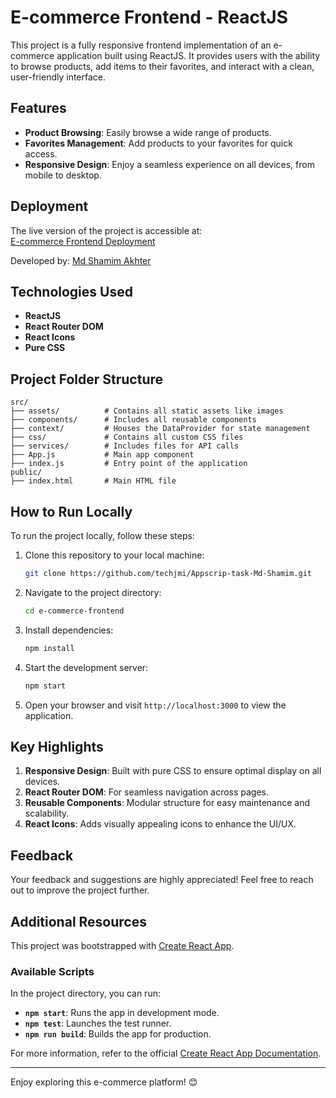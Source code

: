 # E-commerce Frontend - ReactJS  

This project is a fully responsive frontend implementation of an e-commerce application built using ReactJS. It provides users with the ability to browse products, add items to their favorites, and interact with a clean, user-friendly interface.  

## Features  

- **Product Browsing**: Easily browse a wide range of products.  
- **Favorites Management**: Add products to your favorites for quick access.  
- **Responsive Design**: Enjoy a seamless experience on all devices, from mobile to desktop.  

## Deployment  

The live version of the project is accessible at:  
[E-commerce Frontend Deployment](https://appscrip-task-md-shamim.onrender.com/)  

Developed by: [Md Shamim Akhter](https://me.learningblog.fun/)  

## Technologies Used  

- **ReactJS**  
- **React Router DOM**  
- **React Icons**  
- **Pure CSS**  

## Project Folder Structure  

```plaintext  
src/  
├── assets/          # Contains all static assets like images  
├── components/      # Includes all reusable components  
├── context/         # Houses the DataProvider for state management  
├── css/             # Contains all custom CSS files  
├── services/        # Includes files for API calls  
├── App.js           # Main app component  
├── index.js         # Entry point of the application  
public/  
├── index.html       # Main HTML file  
```  

## How to Run Locally  

To run the project locally, follow these steps:  

1. Clone this repository to your local machine:  
   ```bash  
   git clone https://github.com/techjmi/Appscrip-task-Md-Shamim.git  
   ```  
2. Navigate to the project directory:  
   ```bash  
   cd e-commerce-frontend  
   ```  
3. Install dependencies:  
   ```bash  
   npm install  
   ```  
4. Start the development server:  
   ```bash  
   npm start  
   ```  
5. Open your browser and visit `http://localhost:3000` to view the application.  

## Key Highlights  

1. **Responsive Design**: Built with pure CSS to ensure optimal display on all devices.  
2. **React Router DOM**: For seamless navigation across pages.  
3. **Reusable Components**: Modular structure for easy maintenance and scalability.  
4. **React Icons**: Adds visually appealing icons to enhance the UI/UX.  

## Feedback  

Your feedback and suggestions are highly appreciated! Feel free to reach out to improve the project further.  

## Additional Resources  

This project was bootstrapped with [Create React App](https://github.com/facebook/create-react-app).  

### Available Scripts  

In the project directory, you can run:  

- **`npm start`**: Runs the app in development mode.  
- **`npm test`**: Launches the test runner.  
- **`npm run build`**: Builds the app for production.  

For more information, refer to the official [Create React App Documentation](https://facebook.github.io/create-react-app/docs/getting-started).  

---

Enjoy exploring this e-commerce platform! 😊